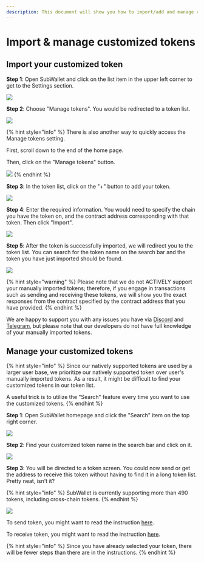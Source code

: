 ```yaml
---
description: This document will show you how to import/add and manage customized tokens.
---
```


# Import & manage customized tokens

## **Import your customized token**

**Step 1**: Open SubWallet and click on the list item in the upper left corner to get to the Settings section.

![](<../../.gitbook/assets/image (93) (1) (1) (1).png>)

**Step 2**: Choose "Manage tokens". You would be redirected to a token list.&#x20;

![](<../../.gitbook/assets/image (187) (1).png>)

{% hint style="info" %}
There is also another way to quickly access the Manage tokens setting.

First, scroll down to the end of the home page.&#x20;

Then, click on the "Manage tokens" button.

![](<../../.gitbook/assets/image (345).png>)
{% endhint %}

**Step 3**: In the token list, click on the "+" button to add your token.

![](https://files.gitbook.com/v0/b/gitbook-x-prod.appspot.com/o/spaces%2F2zseowhOCGE5xsJFb2z5%2Fuploads%2Fyw6QLlXxMRMRcogCeadp%2FScreenshot\_32.png?alt=media\&token=166424c0-a74d-4dc9-9ce0-3c566c62d596)

**Step 4**: Enter the required information. You would need to specify the chain you have the token on, and the contract address corresponding with that token. Then click "Import".

![](<../../.gitbook/assets/image (174) (1) (1).png>)

**Step 5**: After the token is successfully imported, we will redirect you to the token list. You can search for the token name on the search bar and the token you have just imported should be found.

![](<../../.gitbook/assets/image (156) (1) (1) (1).png>)

{% hint style="warning" %}
Please note that we do not ACTIVELY support your manually imported tokens; therefore, if you engage in transactions such as sending and receiving these tokens, we will show you the exact responses from the contract specified by the contract address that you have provided.&#x20;
{% endhint %}

We are happy to support you with any issues you have via [Discord](https://discord.gg/CvVewvApry) and [Telegram](https://t.me/subwallet), but please note that our developers do not have full knowledge of your manually imported tokens.&#x20;



## Manage your customized tokens

{% hint style="info" %}
Since our natively supported tokens are used by a larger user base, we prioritize our natively supported token over user's manually imported tokens. As a result, it might be difficult to find your customized tokens in our token list.&#x20;

A useful trick is to utilize the "Search" feature every time you want to use the customized tokens.&#x20;
{% endhint %}

**Step 1**: Open SubWallet homepage and click the "Search" item on the top right corner.

![](<../../.gitbook/assets/image (94) (1) (1) (1).png>)

**Step 2**: Find your customized token name in the search bar and click on it.

![](<../../.gitbook/assets/image (95) (1) (1) (1).png>)



**Step 3**: You will be directed to a token screen. You could now send or get the address to receive this token without having to find it in a long token list. Pretty neat, isn't it?

{% hint style="info" %}
SubWallet is currently supporting more than 490 tokens, including cross-chain tokens.&#x20;
{% endhint %}

![](<../../.gitbook/assets/image (96) (1) (1) (1).png>)

To send token, you might want to read the instruction [here](../receive-and-transfer-assets/transfer-tokens/).

To receive token, you might want to read the instruction [here](../receive-and-transfer-assets/receive-tokens-and-nfts.md).

{% hint style="info" %}
Since you have already selected your token, there will be fewer steps than there are in the instructions.&#x20;
{% endhint %}

